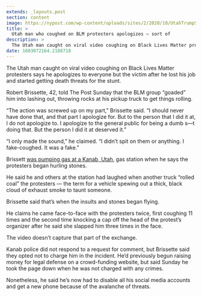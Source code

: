 ```yaml
--- 
extends: _layouts.post 
section: content 
image: https://nypost.com/wp-content/uploads/sites/2/2020/10/UtahTrumpSupporter.jpg?quality=90&strip=all&w=1200 
title: > 
  Utah man who coughed on BLM protesters apologizes — sort of 
description: > 
  The Utah man caught on viral video coughing on Black Lives Matter protesters says he apologizes to everyone but the victim after he lost his job and started getting death threats for the stunt.Robert Brissette, 42, told The Post Sunday that the BLM group “goaded” him into lashing out, throwing rocks at his pickup truck to get things rolling.But to the person that I did it at, I do not apologize to.It was a fake.”Brissett was pumping gas at a Kanab, Utah, gas station when he says the protesters began hurling stones.Nonetheless, he said he’s now had to disable all his social media accounts and get a new phone because of the avalanche of threats. 
date: 1603072164.2188718 
--- 
```

<div><p>The Utah man caught on viral video coughing on Black Lives Matter protesters says he apologizes to everyone but the victim after he lost his job and started getting death threats for the stunt.</p>
<p>Robert Brissette, 42, told The Post Sunday that the BLM group &#8220;goaded&#8221; him into lashing out, throwing rocks at his pickup truck to get things rolling.</p>
<p>&#8220;The action was screwed up on my part,&#8221; Brissette said. &#8220;I should never have done that, and that part I apologize for. But to the person that I did it at, I do not apologize to. I apologize to the general public for being a dumb s&#8212;t doing that. But the person I did it at deserved it.&#8221;</p>
<p>&#8220;I only made the sound,&#8221; he claimed. &#8220;I didn&#8217;t spit on them or anything. I fake-coughed. It was a fake.&#8221;</p>
<p>Brissett <a href="https://nypost.com/2020/10/14/viral-video-shows-utah-trump-supporter-coughing-on-blm-protesters/">was pumping gas at a Kanab, Utah</a>, gas station when he says the protesters began hurling stones.</p>
<p>He said he and others at the station had laughed when another truck &#8220;rolled coal&#8221; the protesters &#8212; the term for a vehicle spewing out a thick, black cloud of exhaust smoke to taunt someone.</p>
 
<p>Brissette said that&#8217;s when the insults and stones began flying.</p>
<p>He claims he came face-to-face with the protesters twice, first coughing 11 times and the second time knocking a cap off the head of the protest&#8217;s organizer after he said she slapped him three times in the face.</p>
<p>The video doesn&#8217;t capture that part of the exchange.</p>
<p>Kanab police did not respond to a request for comment, but Brissette said they opted not to charge him in the incident. He&#8217;d previously begun raising money for legal defense on a crowd-funding website, but said Sunday he took the page down when he was not charged with any crimes.</p>
<p>Nonetheless, he said he&#8217;s now had to disable all his social media accounts and get a new phone because of the avalanche of threats.</p>
			</div>